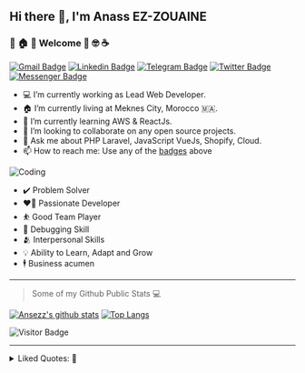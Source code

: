 ## Hi there 👋, I'm Anass EZ-ZOUAINE

###  🎉 🏠 🌟 Welcome 💪 🤓 ☕ 

[![Gmail Badge](https://img.shields.io/badge/ans--ezzouaine%40hotmail.com-red?style=flat&logo=Gmail&logoColor=white)](mailto:ans-ezzouaine@hotmail.com "Connect via Email")
[![Linkedin Badge](https://img.shields.io/badge/-@ansezz-0072b1?style=flat&logo=Linkedin&logoColor=white)](https://www.linkedin.com/in/ansezz/ "Connect on LinkedIn")
[![Telegram Badge](https://img.shields.io/badge/-@ansezz-0088CC?style=flat&logo=Telegram&logoColor=white)](https://t.me/ansezz "Contact on Telegram")
[![Twitter Badge](https://img.shields.io/badge/-@ansezz-00acee?style=flat&logo=Twitter&logoColor=white)](https://twitter.com/intent/follow?screen_name=ansezz "Follow on Twitter")
[![Messenger Badge](https://img.shields.io/badge/-@ansezz-0078FF?style=flat&logo=Messenger&logoColor=white)](https://m.me/ansezz "Connect on Facebook")

- 💻 I’m currently working as Lead Web Developer.
- 🏠 I’m currently living at Meknes City, Morocco 🇲🇦.
- 🌱 I’m currently learning AWS & ReactJs.
- 👯 I’m looking to collaborate on any open source projects.
- 💬 Ask me about PHP Laravel, JavaScript VueJs, Shopify, Cloud.
- 📫 How to reach me: Use any of the [badges](#user-content-hi-there--im-anass-ez-zouaine) above

![Coding](https://media4.giphy.com/media/wkGnUlDVsGryVf3fvs/giphy.gif?cid=790b7611ee7474f4e6e98ce6342507330540e0e8dcd6a35a&rid=giphy.gif&ct=s "Coding")

- ✔️  Problem Solver 
- ❤️‍🔥 Passionate Developer
- ⛹️ Good Team Player
- 🐛 Debugging Skill
- 🫂 Interpersonal Skills
- 💡 Ability to Learn, Adapt and Grow 
- 🕴️ Business acumen 


----

> Some of my Github Public Stats :computer:
  
>
 
[![Ansezz's github stats](https://github-readme-stats.vercel.app/api?username=ansezz&show_icons=true&theme=cobalt)](https://github.com/ansezz)  [![Top Langs](https://github-readme-stats.vercel.app/api/top-langs/?username=ansezz&layout=compact&theme=cobalt)](https://github.com/ansezz)
>

![Visitor Badge](https://visitor-badge.laobi.icu/badge?page_id=ansezz)

  ----
  


<details>
  <summary>
   Liked Quotes: 📖 
 </summary>

----
> “If I do a job in 30 minutes it’s because I spent 10 years learning how to do that in 30 minutes. You owe me for the years, not the minutes.”
----  
> “Today’s goals: Coffee and kindness. Maybe two coffees, and then kindness.”  ~  **Nanea Hoffman**
----  
> “Let me tell you something you already know. The world ain't all sunshine and rainbows. It's a very mean and nasty place and I don't care how tough you are it will beat you to your knees and keep you there permanently if you let it. You, me, or nobody is gonna hit as hard as life. But it ain't about how hard ya hit. It's about how hard you can get hit and keep moving forward. How much you can take and keep moving forward. That's how winning is done!”  ~  **Sylvester Stallone, Rocky Balboa**
----
> "I don't know who you are. I don't know what you want. If you are looking for ransom, I can tell you I don't have money. But what I do have are a very particular set of skills, skills I have acquired over a very long career. Skills that make me a nightmare for people like you. If you let my daughter go now, that'll be the end of it. I will not look for you, I will not pursue you. But if you don't, I will look for you, I will find you, and I will kill you." - **TAKEN**
----  
>  The significant problems we face cannot be solved by the same level of thinking that created them. ~ **Albert Einstein**
----
> A clever person solves a problem. A wise person AVOIDS it. - **Albert Einstein**
----
> It is not enough to do your best: you must KNOW what to do, and THEN do your best.  ~  **W.Edwards Deming**
----
> Everybody Knows:
> * Discipline is the best tool.
> * Design first, then code.
> * Don’t patch bugs out, rewrite them out.
> * Don’t test bugs out, DESIGN them out.
----
> Why do we never have time to do it right, but always have time to DO IT OVER?
----
> 9 women CANNOT make a baby in ONE MONTH.
----
> “In order to be irreplaceable, one must always be different”  ~  **Coco Chanel**
----
> Pain is temporary. It may last a minute, or an hour, or a day, or a year, but eventually it will subside and something else will take its place. If I quit, however, it lasts forever.  ~  **Lance Armstrong**
----
> “Just keep moving forward and don’t give a shit about what anybody thinks. Do what you have to do, for you.” ~ **Johnny Depp**
---- 
> “Trust Me, I never Lose; I either win or learn!” 
---- 
</details>


<!--
**ansezz/ansezz** is a ✨ _special_ ✨ repository because its `README.md` (this file) appears on your GitHub profile.

Here are some ideas to get you started:

- 🔭 I’m currently working on ...
- 🌱 I’m currently learning ...
- 👯 I’m looking to collaborate on ...
- 🤔 I’m looking for help with ...
- 💬 Ask me about ...
- 📫 How to reach me: ...
- 😄 Pronouns: ...
- ⚡ Fun fact: ...
-->
